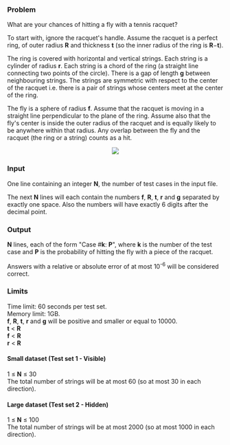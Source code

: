 <p><h3>Problem</h3>
<p>
  What are your chances of hitting a fly with a tennis racquet?
</p><p>
  To start with, ignore the racquet's handle. Assume the racquet is a perfect
  ring, of outer radius <b>R</b> and thickness <b>t</b> (so the inner radius of
  the ring is <b>R</b>−<b>t</b>).
</p><p>
  The ring is covered with horizontal and vertical strings. Each string is a
  cylinder of radius <b>r</b>. Each string is a chord of the ring (a straight
  line connecting two points of the circle). There is a gap of length <b>g</b>
  between neighbouring strings. The strings are symmetric with respect to the
  center of the racquet i.e. there is a pair of strings whose centers meet at
  the center of the ring.
</p><p>
  The fly is a sphere of radius <b>f</b>. Assume that the racquet is moving in
  a straight line perpendicular to the plane of the ring. Assume also that the
  fly's center is inside the outer radius of the racquet and is equally likely
  to be anywhere within that radius. Any overlap between the fly and the
  racquet (the ring or a string) counts as a hit.
</p><p style="text-align:center">
  <img src="https://codejam.googleapis.com/dashboard/get_file/AQj_6U0mWZ1I4-zFNJrEsKwit3HPdqMkHwEg2d9mTCEtOjcsJJfZ35TG9unV6w/test2.png">
</p>

<h3>Input</h3>
<p>
  One line containing an integer <b>N</b>, the number of test cases in the
  input file.
</p><p>
  The next <b>N</b> lines will each contain the numbers <b>f</b>, <b>R</b>,
  <b>t</b>, <b>r</b> and <b>g</b> separated by exactly one space. Also the
  numbers will have exactly 6 digits after the decimal point.
</p>

<h3>Output</h3>
<p>
  <b>N</b> lines, each of the form "Case #<b>k</b>: <b>P</b>", where <b>k</b>
  is the number of the test case and <b>P</b> is the probability of hitting the
  fly with a piece of the racquet.
</p><p>
  Answers with a relative or absolute error of at most 10<sup>-6</sup> will be
  considered correct.
</p>

<h3>Limits</h3>
<p>
  Time limit: 60 seconds per test set.<br>
  Memory limit: 1GB.<br>
  <b>f</b>, <b>R</b>, <b>t</b>, <b>r</b> and <b>g</b> will be positive and smaller or equal to 10000.<br>
  <b>t</b> &lt; <b>R</b><br>
  <b>f</b> &lt; <b>R</b><br>
  <b>r</b> &lt; <b>R</b><br>
</p>

<h4>Small dataset (Test set 1 - Visible)</h4>
<p>
  1 ≤ <b>N</b> ≤ 30<br>
  The total number of strings will be at most 60 (so at most 30 in each direction).
</p>

<h4>Large dataset (Test set 2 - Hidden)</h4>
<p>
  1 ≤ <b>N</b> ≤ 100<br>
  The total number of strings will be at most 2000 (so at most 1000 in each direction).
</p>
